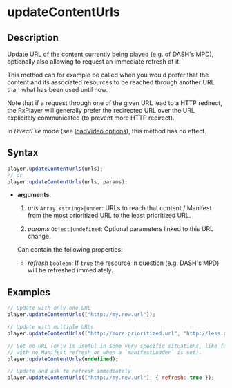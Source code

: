 # updateContentUrls

## Description

Update URL of the content currently being played (e.g. of DASH's MPD),
optionally also allowing to request an immediate refresh of it.

This method can for example be called when you would prefer that the content and
its associated resources to be reached through another URL than what has been
used until now.

Note that if a request through one of the given URL lead to a HTTP redirect, the
RxPlayer will generally prefer the redirected URL over the URL explicitely
communicated (to prevent more HTTP redirect).

<div class="warning">
In <i>DirectFile</i> mode (see <a
href="../Loading_a_Content.md#transport">loadVideo options</a>),
this method has no effect.
</div>

## Syntax

```js
player.updateContentUrls(urls);
// or
player.updateContentUrls(urls, params);
```

- **arguments**:

  1.  _urls_ `Array.<string>|under`: URLs to reach that content / Manifest
      from the most prioritized URL to the least prioritized URL.

  2.  _params_ `Object|undefined`: Optional parameters linked to this URL
      change.

  Can contain the following properties:

  - _refresh_ `boolean`: If `true` the resource in question (e.g.
    DASH's MPD) will be refreshed immediately.

## Examples

```js
// Update with only one URL
player.updateContentUrls(["http://my.new.url"]);

// Update with multiple URLs
player.updateContentUrls(["http://more.prioritized.url", "http://less.prioritized.url"]);

// Set no URL (only is useful in some very specific situations, like for content
// with no Manifest refresh or when a `manifestLoader` is set).
player.updateContentUrls(undefined);

// Update and ask to refresh immediately
player.updateContentUrls(["http://my.new.url"], { refresh: true });
```
